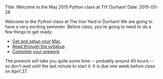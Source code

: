 Title: Welcome to the May 2015 Python class at TIY Durham!
Date: 2015-03-28

Welcome to the Python class at The Iron Yard in Durham! We are going to have a very exciting semester. Before class, you're going to need to do a few things to get ready:

* [Get and setup your Mac]({filename}/pages/mac.md)
* [Read through the syllabus]({filename}/pages/syllabus.md)
* [Complete your prework]({filename}/pages/prework.md)

The prework will take you quite some time -- probably around 40 hours -- so don't wait until the last minute to start it. It is due one week before class on April 27.